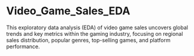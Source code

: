 # Video_Game_Sales_EDA
This exploratory data analysis (EDA) of video game sales uncovers global trends and key metrics within the gaming industry, focusing on regional sales distribution, popular genres, top-selling games, and platform performance.
